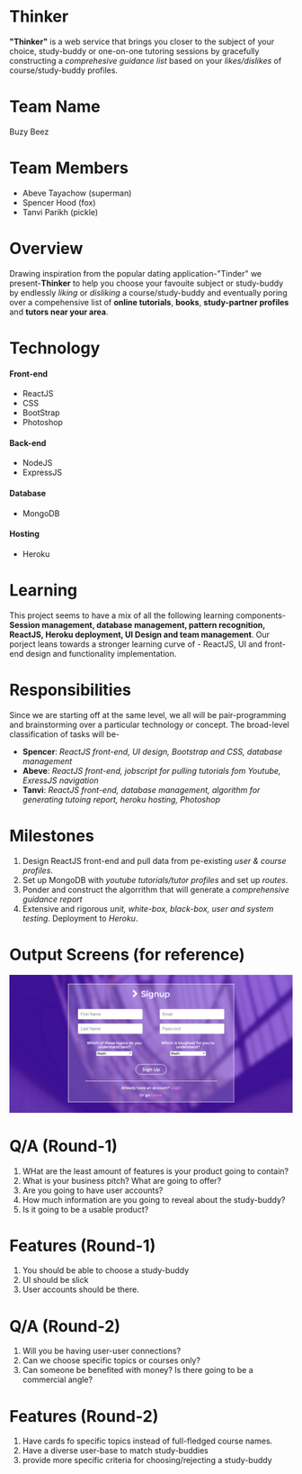 # Thinker
**"Thinker"** is a web service that brings you closer to the subject of your choice, study-buddy or one-on-one tutoring sessions by gracefully constructing a *comprehesive guidance list* based on your *likes/dislikes* of course/study-buddy profiles. 

# Team Name
Buzy Beez

# Team Members
- Abeve Tayachow (superman)
- Spencer Hood  (fox)
- Tanvi Parikh  (pickle)

# Overview
Drawing inspiration from the popular dating application-"Tinder" we present-**Thinker** to help you choose your favouite subject or study-buddy by endlessly *liking* or *disliking* a course/study-buddy and eventually poring over a compehensive list of **online tutorials**, **books**, **study-partner profiles** and **tutors near your area**.

# Technology
#### Front-end
- ReactJS
- CSS
- BootStrap
- Photoshop

#### Back-end
- NodeJS
- ExpressJS

#### Database
- MongoDB

#### Hosting
- Heroku

# Learning
This project seems to have a mix of all the following learning components- 
**Session management, database management, pattern recognition, ReactJS, Heroku deployment, UI Design and team management**.
Our porject leans towards a stronger learning curve of - ReactJS, UI and front-end design and functionality implementation.

# Responsibilities
Since we are starting off at the same level, we all will be pair-programming and brainstorming over a particular technology or concept. The broad-level classification of tasks will be-
- **Spencer**: *ReactJS front-end, UI design, Bootstrap and CSS, database management*
- **Abeve**: *ReactJS front-end, jobscript for pulling tutorials fom Youtube, ExressJS navigation*
- **Tanvi**: *ReactJS front-end, database management, algorithm for generating tutoing report, heroku hosting, Photoshop*

# Milestones
1. Design ReactJS front-end and pull data from pe-existing *user & course profiles*.
2. Set up MongoDB with *youtube tutorials/tutor profiles* and set up *routes*.
3. Ponder and construct the algorrithm that will generate a *comprehensive guidance report* 
4. Extensive and rigorous *unit, white-box, black-box, user and system testing*. Deployment to *Heroku*.

# Output Screens (for reference)
![Alt text](https://github.com/tapa8728/Thinker/blob/master/images/image%20(1).png "Optional title")

# Q/A (Round-1)
1. WHat are the least amount of features is your product going to contain?
2. What is your business pitch? What are going to offer?
3. Are you going to have user accounts? 
4. How much information are you going to reveal about the study-buddy?
5. Is it going to be a usable product?

# Features (Round-1)
1. You should be able to choose a study-buddy
2. UI should be slick
3. User accounts should be there. 

# Q/A (Round-2) 
1. Will you be having user-user connections?
2. Can we choose specific topics or courses only?
3. Can someone be benefited with money? Is there going to be a commercial angle?

# Features (Round-2)
1. Have cards fo specific topics instead of full-fledged course names.
2. Have a diverse user-base to match study-buddies
3. provide more specific criteria for choosing/rejecting a study-buddy
